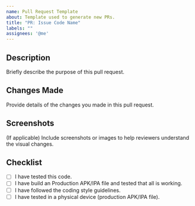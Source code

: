 ```yaml
---
name: Pull Request Template
about: Template used to generate new PRs.
title: "PR: Issue Code Name"
labels: ""
assignees: '@me'
---
```



## Description

Briefly describe the purpose of this pull request.

## Changes Made

Provide details of the changes you made in this pull request.

## Screenshots

(If applicable) Include screenshots or images to help reviewers understand the visual changes.

## Checklist

- [ ] I have tested this code.
- [ ] I have build an Production APK/IPA file and tested that all is working.
- [ ] I have followed the coding style guidelines.
- [ ] I have tested in a physical device (production APK/IPA file).
